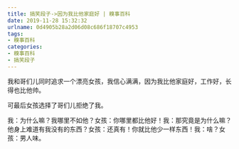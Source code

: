 ```yaml
---
title: 搞笑段子->因为我比他家庭好 | 糗事百科
date: 2019-11-28 15:32:32
urlname: 0d4905b28a2d06d08c686f18707c4953
tags: 
- 糗事百科
categories:
- 糗事百科
- 搞笑段子
---
```

我和哥们儿同时追求一个漂亮女孩，我信心满满，因为我比他家庭好，工作好，长得也比他帅。

可最后女孩选择了哥们儿拒绝了我。

我：为什么嘛？我哪里不如他？女孩：你哪里都比他好！我：那究竟是为什么嘛？他身上难道有我没有的东西？女孩：还真有！你就比他少一样东西！我：啥？女孩：男人味。


